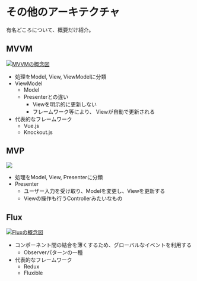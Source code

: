 その他のアーキテクチャ
================================================================

有名どころについて、概要だけ紹介。


## MVVM

[![MVVMの概念図](https://upload.wikimedia.org/wikipedia/commons/8/87/MVVMPattern.png)](https://ja.wikipedia.org/wiki/Model_View_ViewModel)

* 処理をModel, View, ViewModelに分類
* ViewModel
  * Model
  * Presenterとの違い
    * Viewを明示的に更新しない
    * フレームワーク等により、 Viewが自動で更新される  
* 代表的なフレームワーク
  * Vue.js
  * Knockout.js


## MVP

[![](http://cdn-ak.f.st-hatena.com/images/fotolife/n/nanto_vi/20150207/20150207142855.png)](http://developer.hatenastaff.com/entry/2015/02/13/121217)

* 処理をModel, View, Presenterに分類
* Presenter
  * ユーザー入力を受け取り、Modelを変更し、Viewを更新する
  * Viewの操作も行うControllerみたいなもの


## Flux

[![Fluxの概念図](https://facebook.github.io/flux/img/flux-simple-f8-diagram-with-client-action-1300w.png)](https://facebook.github.io/flux/docs/overview.html)

* コンポーネント間の結合を薄くするため、グローバルなイベントを利用する
  * Observerパターンの一種
* 代表的なフレームワーク
  * Redux
  * Fluxible
